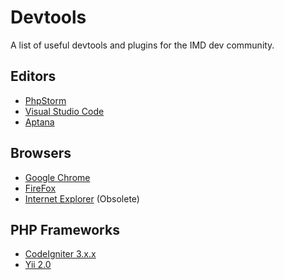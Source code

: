 # Devtools

A list of useful devtools and plugins for the IMD dev community.

## Editors

- [PhpStorm](phpstorm.md)
- [Visual Studio Code](visual_studio_code.md)
- [Aptana](http://www.aptana.com)

## Browsers

- [Google Chrome](chrome.md)
- [FireFox](https://www.mozilla.org/nl/)
- [Internet Explorer](internet_explorer.md) (Obsolete)

## PHP Frameworks

- [CodeIgniter 3.x.x](https://www.codeigniter.com/user_guide/)
- [Yii 2.0](https://www.yiiframework.com/doc/guide/2.0/en)
